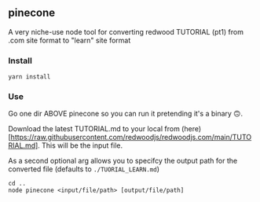 ## pinecone

A very niche-use node tool for converting redwood TUTORIAL (pt1) from .com site format to "learn" site format

### Install

```
yarn install
```

### Use

Go one dir ABOVE pinecone so you can run it pretending it's a binary 🙃.

Download the latest TUTORIAL.md to your local from (here)[https://raw.githubusercontent.com/redwoodjs/redwoodjs.com/main/TUTORIAL.md]. This will be the input file.

As a second optional arg allows you to specifcy the output path for the converted file (defaults to `./TUORIAL_LEARN.md`)

```
cd ..
node pinecone <input/file/path> [output/file/path]
```
